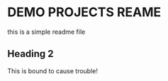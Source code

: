 # DEMO PROJECTS REAME 

this is a simple readme file

## Heading 2

This is bound to cause trouble!
